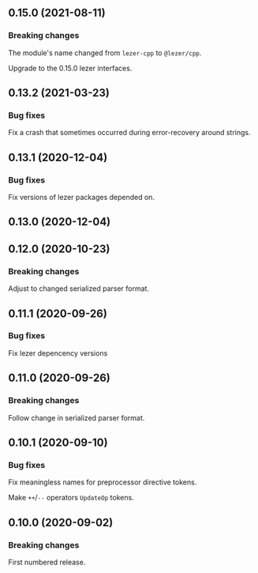 ## 0.15.0 (2021-08-11)

### Breaking changes

The module's name changed from `lezer-cpp` to `@lezer/cpp`.

Upgrade to the 0.15.0 lezer interfaces.

## 0.13.2 (2021-03-23)

### Bug fixes

Fix a crash that sometimes occurred during error-recovery around strings.

## 0.13.1 (2020-12-04)

### Bug fixes

Fix versions of lezer packages depended on.

## 0.13.0 (2020-12-04)

## 0.12.0 (2020-10-23)

### Breaking changes

Adjust to changed serialized parser format.

## 0.11.1 (2020-09-26)

### Bug fixes

Fix lezer depencency versions

## 0.11.0 (2020-09-26)

### Breaking changes

Follow change in serialized parser format.

## 0.10.1 (2020-09-10)

### Bug fixes

Fix meaningless names for preprocessor directive tokens.

Make `++`/`--` operators `UpdateOp` tokens.

## 0.10.0 (2020-09-02)

### Breaking changes

First numbered release.

